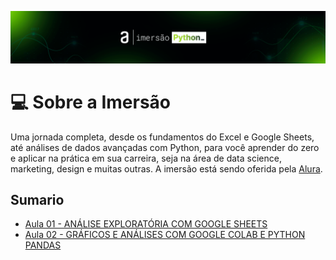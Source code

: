<p  align="center">
 <img src="./img/Imerso_Python_capa_(header).png">
</p>

# 💻 Sobre a Imersão
Uma jornada completa, desde os fundamentos do Excel e Google Sheets, até análises de dados avançadas com Python, para você aprender do zero e aplicar na prática em sua carreira, seja na área de data science, marketing, design e muitas outras. A imersão está  sendo oferida pela [Alura](https://www.alura.com.br/?utm_term=alura&utm_campaign=%5BSearch%5D+%5BPerformance%5D+-+Institucional&utm_source=adwords&utm_medium=ppc&hsa_acc=7964138385&hsa_cam=386166608&hsa_grp=21666755648&hsa_ad=609948692827&hsa_src=g&hsa_tgt=kwd-300088401&hsa_kw=alura&hsa_mt=e&hsa_net=adwords&hsa_ver=3&gad_source=1&gclid=Cj0KCQjwwYSwBhDcARIsAOyL0fi3mg9fVYpirt68774LWtTZ0xvVXovcd9_hHtUSR4Xsm18hMrUvbmsaAhf0EALw_wcB).


## Sumario
- [Aula 01 - ANÁLISE EXPLORATÓRIA COM GOOGLE SHEETS](<Aula 01/readme.md>)
- [Aula 02 - GRÁFICOS E ANÁLISES COM GOOGLE COLAB E PYTHON PANDAS ](<Aula 02/readme.md>)



